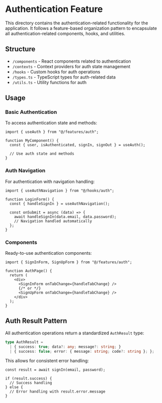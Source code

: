 
# Authentication Feature

This directory contains the authentication-related functionality for the application. It follows a feature-based organization pattern to encapsulate all authentication-related components, hooks, and utilities.

## Structure

- `/components` - React components related to authentication
- `/contexts` - Context providers for auth state management
- `/hooks` - Custom hooks for auth operations
- `/types.ts` - TypeScript types for auth-related data
- `/utils.ts` - Utility functions for auth

## Usage

### Basic Authentication

To access authentication state and methods:

```tsx
import { useAuth } from "@/features/auth";

function MyComponent() {
  const { user, isAuthenticated, signIn, signOut } = useAuth();
  
  // Use auth state and methods
}
```

### Auth Navigation

For authentication with navigation handling:

```tsx
import { useAuthNavigation } from "@/hooks/auth";

function LoginForm() {
  const { handleSignIn } = useAuthNavigation();
  
  const onSubmit = async (data) => {
    await handleSignIn(data.email, data.password);
    // Navigation handled automatically
  };
}
```

### Components

Ready-to-use authentication components:

```tsx
import { SignInForm, SignUpForm } from "@/features/auth";

function AuthPage() {
  return (
    <div>
      <SignInForm onTabChange={handleTabChange} />
      {/* or */}
      <SignUpForm onTabChange={handleTabChange} />
    </div>
  );
}
```

## Auth Result Pattern

All authentication operations return a standardized `AuthResult` type:

```ts
type AuthResult = 
  | { success: true; data?: any; message?: string; }
  | { success: false; error: { message: string; code?: string }; };
```

This allows for consistent error handling:

```tsx
const result = await signIn(email, password);

if (result.success) {
  // Success handling
} else {
  // Error handling with result.error.message
}
```

